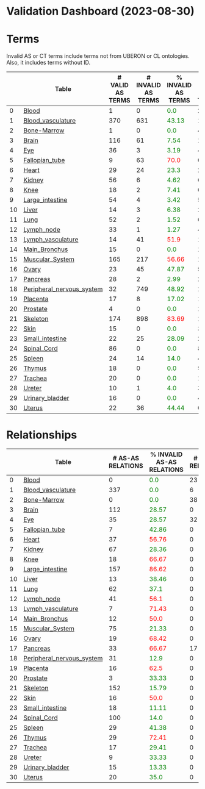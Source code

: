 
Validation Dashboard (2023-08-30)
=================================

# Terms


Invalid AS or CT terms include terms not from UBERON or CL ontologies. Also, it includes terms without ID.

|    | Table                                                            |   # VALID AS TERMS |   # INVALID AS TERMS | % INVALID AS TERMS               |   # VALID CT TERMS |   # INVALID CT TERMS | % INVALID CT TERMS               |
|----|------------------------------------------------------------------|--------------------|----------------------|----------------------------------|--------------------|----------------------|----------------------------------|
|  0 | [Blood](Blood/README.md)                                         |                  1 |                    0 | <font color='green'>0.0</font>   |                 29 |                    0 | <font color='green'>0.0</font>   |
|  1 | [Blood_vasculature](Blood_vasculature/README.md)                 |                370 |                  631 | <font color='green'>43.13</font> |                 10 |                    0 | <font color='green'>0.0</font>   |
|  2 | [Bone-Marrow](Bone-Marrow/README.md)                             |                  1 |                    0 | <font color='green'>0.0</font>   |                 43 |                    4 | <font color='green'>8.33</font>  |
|  3 | [Brain](Brain/README.md)                                         |                116 |                   61 | <font color='green'>7.54</font>  |                163 |                  463 | <font color='red'>57.23</font>   |
|  4 | [Eye](Eye/README.md)                                             |                 36 |                    3 | <font color='green'>3.19</font>  |                 47 |                    8 | <font color='green'>8.51</font>  |
|  5 | [Fallopian_tube](Fallopian_tube/README.md)                       |                  9 |                   63 | <font color='red'>70.0</font>    |                  0 |                   18 | <font color='green'>20.0</font>  |
|  6 | [Heart](Heart/README.md)                                         |                 29 |                   24 | <font color='green'>23.3</font>  |                 27 |                    1 | <font color='green'>0.97</font>  |
|  7 | [Kidney](Kidney/README.md)                                       |                 56 |                    6 | <font color='green'>4.62</font>  |                 65 |                    3 | <font color='green'>2.31</font>  |
|  8 | [Knee](Knee/README.md)                                           |                 18 |                    2 | <font color='green'>7.41</font>  |                  0 |                    5 | <font color='green'>18.52</font> |
|  9 | [Large_intestine](Large_intestine/README.md)                     |                 54 |                    4 | <font color='green'>3.42</font>  |                 55 |                    3 | <font color='green'>2.56</font>  |
| 10 | [Liver](Liver/README.md)                                         |                 14 |                    3 | <font color='green'>6.38</font>  |                 25 |                    5 | <font color='green'>10.64</font> |
| 11 | [Lung](Lung/README.md)                                           |                 52 |                    2 | <font color='green'>1.52</font>  |                 65 |                   11 | <font color='green'>8.33</font>  |
| 12 | [Lymph_node](Lymph_node/README.md)                               |                 33 |                    1 | <font color='green'>1.27</font>  |                 45 |                    0 | <font color='green'>0.0</font>   |
| 13 | [Lymph_vasculature](Lymph_vasculature/README.md)                 |                 14 |                   41 | <font color='red'>51.9</font>    |                  1 |                    0 | <font color='green'>0.0</font>   |
| 14 | [Main_Bronchus](Main_Bronchus/README.md)                         |                 15 |                    0 | <font color='green'>0.0</font>   |                 16 |                    3 | <font color='green'>8.82</font>  |
| 15 | [Muscular_System](Muscular_System/README.md)                     |                165 |                  217 | <font color='red'>56.66</font>   |                  1 |                    0 | <font color='green'>0.0</font>   |
| 16 | [Ovary](Ovary/README.md)                                         |                 23 |                   45 | <font color='green'>47.87</font> |                  5 |                   11 | <font color='green'>11.7</font>  |
| 17 | [Pancreas](Pancreas/README.md)                                   |                 28 |                    2 | <font color='green'>2.99</font>  |                 27 |                    8 | <font color='green'>11.94</font> |
| 18 | [Peripheral_nervous_system](Peripheral_nervous_system/README.md) |                 32 |                  749 | <font color='green'>48.92</font> |                  1 |                    0 | <font color='green'>0.0</font>   |
| 19 | [Placenta](Placenta/README.md)                                   |                 17 |                    8 | <font color='green'>17.02</font> |                 19 |                    3 | <font color='green'>6.38</font>  |
| 20 | [Prostate](Prostate/README.md)                                   |                  4 |                    0 | <font color='green'>0.0</font>   |                 11 |                    2 | <font color='green'>11.76</font> |
| 21 | [Skeleton](Skeleton/README.md)                                   |                174 |                  898 | <font color='red'>83.69</font>   |                  1 |                    0 | <font color='green'>0.0</font>   |
| 22 | [Skin](Skin/README.md)                                           |                 15 |                    0 | <font color='green'>0.0</font>   |                 33 |                    3 | <font color='green'>5.88</font>  |
| 23 | [Small_intestine](Small_intestine/README.md)                     |                 22 |                   25 | <font color='green'>28.09</font> |                 24 |                   10 | <font color='green'>11.24</font> |
| 24 | [Spinal_Cord](Spinal_Cord/README.md)                             |                 86 |                    0 | <font color='green'>0.0</font>   |                  8 |                    0 | <font color='green'>0.0</font>   |
| 25 | [Spleen](Spleen/README.md)                                       |                 24 |                   14 | <font color='green'>14.0</font>  |                 46 |                   15 | <font color='green'>15.0</font>  |
| 26 | [Thymus](Thymus/README.md)                                       |                 18 |                    0 | <font color='green'>0.0</font>   |                 50 |                    0 | <font color='green'>0.0</font>   |
| 27 | [Trachea](Trachea/README.md)                                     |                 20 |                    0 | <font color='green'>0.0</font>   |                 16 |                    1 | <font color='green'>2.7</font>   |
| 28 | [Ureter](Ureter/README.md)                                       |                 10 |                    1 | <font color='green'>4.0</font>   |                  3 |                   11 | <font color='green'>44.0</font>  |
| 29 | [Urinary_bladder](Urinary_bladder/README.md)                     |                 16 |                    0 | <font color='green'>0.0</font>   |                  4 |                   11 | <font color='green'>35.48</font> |
| 30 | [Uterus](Uterus/README.md)                                       |                 22 |                   36 | <font color='green'>44.44</font> |                  0 |                   18 | <font color='green'>22.22</font> |




# Relationships


|    | Table                                                            |   # AS-AS RELATIONS | % INVALID AS-AS RELATIONS        |   # CT-CT RELATIONS | % INVALID CT-CT RELATIONS        |   # CT-AS RELATIONS | % INVALID CT-AS RELATIONS        |
|----|------------------------------------------------------------------|---------------------|----------------------------------|---------------------|----------------------------------|---------------------|----------------------------------|
|  0 | [Blood](Blood/README.md)                                         |                   0 | <font color='green'>0.0</font>   |                  23 | <font color='green'>26.09</font> |                  23 | <font color='red'>100.0</font>   |
|  1 | [Blood_vasculature](Blood_vasculature/README.md)                 |                 337 | <font color='green'>0.0</font>   |                   6 | <font color='green'>33.33</font> |                1136 | <font color='red'>66.55</font>   |
|  2 | [Bone-Marrow](Bone-Marrow/README.md)                             |                   0 | <font color='green'>0.0</font>   |                  38 | <font color='green'>39.47</font> |                  40 | <font color='red'>95.0</font>    |
|  3 | [Brain](Brain/README.md)                                         |                 112 | <font color='green'>28.57</font> |                   0 | <font color='green'>0.0</font>   |                 203 | <font color='green'>19.7</font>  |
|  4 | [Eye](Eye/README.md)                                             |                  35 | <font color='green'>28.57</font> |                  32 | <font color='green'>12.5</font>  |                  43 | <font color='green'>41.86</font> |
|  5 | [Fallopian_tube](Fallopian_tube/README.md)                       |                   7 | <font color='green'>42.86</font> |                   0 | <font color='green'>0.0</font>   |                   0 | <font color='green'>0.0</font>   |
|  6 | [Heart](Heart/README.md)                                         |                  37 | <font color='red'>56.76</font>   |                   0 | <font color='green'>0.0</font>   |                 137 | <font color='red'>86.86</font>   |
|  7 | [Kidney](Kidney/README.md)                                       |                  67 | <font color='green'>28.36</font> |                   0 | <font color='green'>0.0</font>   |                  67 | <font color='green'>28.36</font> |
|  8 | [Knee](Knee/README.md)                                           |                  18 | <font color='red'>66.67</font>   |                   0 | <font color='green'>0.0</font>   |                   0 | <font color='green'>0.0</font>   |
|  9 | [Large_intestine](Large_intestine/README.md)                     |                 157 | <font color='red'>86.62</font>   |                   0 | <font color='green'>0.0</font>   |                 152 | <font color='red'>83.55</font>   |
| 10 | [Liver](Liver/README.md)                                         |                  13 | <font color='green'>38.46</font> |                   0 | <font color='green'>0.0</font>   |                  26 | <font color='red'>84.62</font>   |
| 11 | [Lung](Lung/README.md)                                           |                  62 | <font color='green'>37.1</font>  |                   0 | <font color='green'>0.0</font>   |                  86 | <font color='green'>25.58</font> |
| 12 | [Lymph_node](Lymph_node/README.md)                               |                  41 | <font color='red'>56.1</font>    |                   0 | <font color='green'>0.0</font>   |                  82 | <font color='red'>79.27</font>   |
| 13 | [Lymph_vasculature](Lymph_vasculature/README.md)                 |                   7 | <font color='red'>71.43</font>   |                   0 | <font color='green'>0.0</font>   |                  14 | <font color='red'>92.86</font>   |
| 14 | [Main_Bronchus](Main_Bronchus/README.md)                         |                  12 | <font color='red'>50.0</font>    |                   0 | <font color='green'>0.0</font>   |                  18 | <font color='red'>88.89</font>   |
| 15 | [Muscular_System](Muscular_System/README.md)                     |                  75 | <font color='green'>21.33</font> |                   0 | <font color='green'>0.0</font>   |                 165 | <font color='green'>15.76</font> |
| 16 | [Ovary](Ovary/README.md)                                         |                  19 | <font color='red'>68.42</font>   |                   0 | <font color='green'>0.0</font>   |                  12 | <font color='red'>83.33</font>   |
| 17 | [Pancreas](Pancreas/README.md)                                   |                  33 | <font color='red'>66.67</font>   |                  17 | <font color='green'>41.18</font> |                  28 | <font color='red'>82.14</font>   |
| 18 | [Peripheral_nervous_system](Peripheral_nervous_system/README.md) |                  31 | <font color='green'>12.9</font>  |                   0 | <font color='green'>0.0</font>   |                  30 | <font color='red'>83.33</font>   |
| 19 | [Placenta](Placenta/README.md)                                   |                  16 | <font color='red'>62.5</font>    |                   0 | <font color='green'>0.0</font>   |                  29 | <font color='red'>72.41</font>   |
| 20 | [Prostate](Prostate/README.md)                                   |                   3 | <font color='green'>33.33</font> |                   0 | <font color='green'>0.0</font>   |                  11 | <font color='red'>72.73</font>   |
| 21 | [Skeleton](Skeleton/README.md)                                   |                 152 | <font color='green'>15.79</font> |                   0 | <font color='green'>0.0</font>   |                 174 | <font color='red'>95.98</font>   |
| 22 | [Skin](Skin/README.md)                                           |                  16 | <font color='red'>50.0</font>    |                   0 | <font color='green'>0.0</font>   |                  51 | <font color='red'>82.35</font>   |
| 23 | [Small_intestine](Small_intestine/README.md)                     |                  18 | <font color='green'>11.11</font> |                   0 | <font color='green'>0.0</font>   |                  50 | <font color='red'>88.0</font>    |
| 24 | [Spinal_Cord](Spinal_Cord/README.md)                             |                 100 | <font color='green'>14.0</font>  |                   0 | <font color='green'>0.0</font>   |                  22 | <font color='red'>86.36</font>   |
| 25 | [Spleen](Spleen/README.md)                                       |                  29 | <font color='green'>41.38</font> |                   0 | <font color='green'>0.0</font>   |                  95 | <font color='red'>92.63</font>   |
| 26 | [Thymus](Thymus/README.md)                                       |                  29 | <font color='red'>72.41</font>   |                   0 | <font color='green'>0.0</font>   |                  64 | <font color='red'>73.44</font>   |
| 27 | [Trachea](Trachea/README.md)                                     |                  17 | <font color='green'>29.41</font> |                   0 | <font color='green'>0.0</font>   |                  18 | <font color='red'>83.33</font>   |
| 28 | [Ureter](Ureter/README.md)                                       |                   9 | <font color='green'>33.33</font> |                   0 | <font color='green'>0.0</font>   |                   3 | <font color='red'>100.0</font>   |
| 29 | [Urinary_bladder](Urinary_bladder/README.md)                     |                  15 | <font color='green'>13.33</font> |                   0 | <font color='green'>0.0</font>   |                   5 | <font color='red'>80.0</font>    |
| 30 | [Uterus](Uterus/README.md)                                       |                  20 | <font color='green'>35.0</font>  |                   0 | <font color='green'>0.0</font>   |                   0 | <font color='green'>0.0</font>   |



